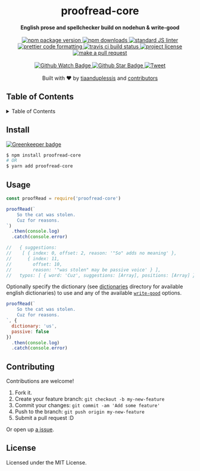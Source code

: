 
<h1 align="center">proofread-core</h1>
<div align="center">
  <strong>English prose and spellchecker build on nodehun &amp; write-good</strong>
</div>
<br>
<div align="center">
  <a href="https://npmjs.org/package/proofread-core">
    <img src="https://img.shields.io/npm/v/proofread-core.svg?style=flat-square" alt="npm package version" />
  </a>
  <a href="https://npmjs.org/package/proofread-core">
  <img src="https://img.shields.io/npm/dm/proofread-core.svg?style=flat-square" alt="npm downloads" />
  </a>
  <a href="https://github.com/feross/standard">
    <img src="https://img.shields.io/badge/code%20style-standard-brightgreen.svg?style=flat-square" alt="standard JS linter" />
  </a>
  <a href="https://github.com/prettier/prettier">
    <img src="https://img.shields.io/badge/styled_with-prettier-ff69b4.svg?style=flat-square" alt="prettier code formatting" />
  </a>
  <a href="https://travis-ci.org/tiaanduplessis/proofread-core">
    <img src="https://img.shields.io/travis/tiaanduplessis/proofread-core.svg?style=flat-square" alt="travis ci build status" />
  </a>
  <a href="https://github.com/tiaanduplessis/proofread-core/blob/master/LICENSE">
    <img src="https://img.shields.io/npm/l/proofread-core.svg?style=flat-square" alt="project license" />
  </a>
  <a href="http://makeapullrequest.com">
    <img src="https://img.shields.io/badge/PRs-welcome-brightgreen.svg?style=flat-square" alt="make a pull request" />
  </a>
</div>
<br>
<div align="center">
  <a href="https://github.com/tiaanduplessis/proofread-core/watchers">
    <img src="https://img.shields.io/github/watchers/tiaanduplessis/proofread-core.svg?style=social" alt="Github Watch Badge" />
  </a>
  <a href="https://github.com/tiaanduplessis/proofread-core/stargazers">
    <img src="https://img.shields.io/github/stars/tiaanduplessis/proofread-core.svg?style=social" alt="Github Star Badge" />
  </a>
  <a href="https://twitter.com/intent/tweet?text=Check%20out%20proofread-core!%20https://github.com/tiaanduplessis/proofread-core%20%F0%9F%91%8D">
    <img src="https://img.shields.io/twitter/url/https/github.com/tiaanduplessis/proofread-core.svg?style=social" alt="Tweet" />
  </a>
</div>
<br>
<div align="center">
  Built with ❤︎ by <a href="https://github.com/tiaanduplessis">tiaanduplessis</a> and <a href="https://github.com/tiaanduplessis/proofread-core/contributors">contributors</a>
</div>

<h2>Table of Contents</h2>
<details>
  <summary>Table of Contents</summary>
  <li><a href="#install">Install</a></li>
  <li><a href="#usage">Usage</a></li>
  <li><a href="#contribute">Contribute</a></li>
  <li><a href="#license">License</a></li>
</details>

## Install

[![Greenkeeper badge](https://badges.greenkeeper.io/tiaanduplessis/proofread-core.svg)](https://greenkeeper.io/)

```sh
$ npm install proofread-core
# OR
$ yarn add proofread-core
```

## Usage

```js
const proofRead = require('proofread-core')

proofRead(`
    So the cat was stolen.
    Cuz for reasons.
`)
  .then(console.log)
  .catch(console.error)

//   { suggestions:
//    [ { index: 0, offset: 2, reason: '"So" adds no meaning' },
//      { index: 11,
//        offset: 10,
//        reason: '"was stolen" may be passive voice' } ],
//   typos: [ { word: 'Cuz', suggestions: [Array], positions: [Array] } ] }
```

Optionally specify the dictionary (see [dictionaries](dictionaries) directory for available english dictionaries) to use and any of the available [`write-good`](https://github.com/btford/write-good#checks) options.

```js
proofRead(`
    So the cat was stolen.
    Cuz for reasons.
`, {
  dictionary: 'us',
  passive: false
})
  .then(console.log)
  .catch(console.error)

```

## Contributing

Contributions are welcome!

1. Fork it.
2. Create your feature branch: `git checkout -b my-new-feature`
3. Commit your changes: `git commit -am 'Add some feature'`
4. Push to the branch: `git push origin my-new-feature`
5. Submit a pull request :D

Or open up [a issue](https://github.com/tiaanduplessis/proofread-core/issues).

## License

Licensed under the MIT License.

